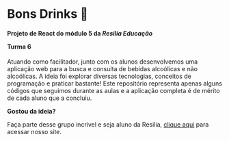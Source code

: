 # Bons Drinks 🍹
#### Projeto de React do módulo 5 da *Resilia Educação* <p>Turma 6</p>

Atuando como facilitador, junto com os alunos desenvolvemos uma aplicação web para a busca e consulta de bebidas alcoólicas e não alcoólicas. A ideia foi explorar diversas tecnologias, conceitos de programação e praticar bastante! Este repositório representa apenas alguns códigos que seguimos durante as aulas e a aplicação completa é de mérito de cada aluno que a concluiu.


**Gostou da ideia?**

Faça parte desse grupo incrível e seja aluno da Resilia, [clique aqui](https://www.resilia.com.br/) para acessar nosso site.
